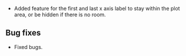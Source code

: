 - Added feature for the first and last x axis label to stay within the plot area, or be hidden if there is no room.
## Bug fixes 
- Fixed bugs.